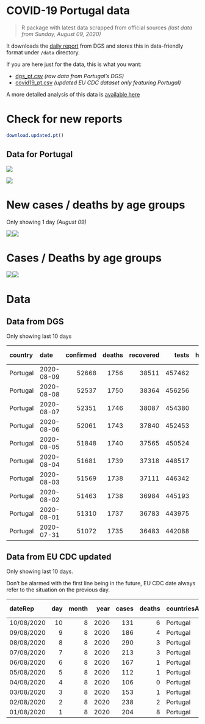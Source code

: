 COVID-19 Portugal data
================

> R package with latest data scrapped from official sources *(last data
> from Sunday, August 09, 2020)*

It downloads the [daily
report](https://covid19.min-saude.pt/relatorio-de-situacao/) from DGS
and stores this in data-friendly format under `/data` directory.

If you are here just for the data, this is what you want:

  - [dgs\_pt.csv](raw/master/data/dgs_pt.csv) *(raw data from Portugal’s
    DGS)*
  - [covid19\_pt.csv](raw/master/data/covid19_pt.csv) *(updated EU CDC
    dataset only featuring Portugal)*

A more detailed analysis of this data is [available
here](https://averissimo.github.io/covid19-analysis/portugal.html)

# Check for new reports

``` r
download.updated.pt()
```

## Data for Portugal

![](README_files/figure-gfm/unnamed-chunk-7-1.svg)<!-- -->

![](README_files/figure-gfm/unnamed-chunk-8-1.svg)<!-- -->

# New cases / deaths by age groups

Only showing 1 day *(August 09)*

![](README_files/figure-gfm/unnamed-chunk-10-1.svg)<!-- -->![](README_files/figure-gfm/unnamed-chunk-10-2.svg)<!-- -->

# Cases / Deaths by age groups

![](README_files/figure-gfm/unnamed-chunk-11-1.svg)<!-- -->![](README_files/figure-gfm/unnamed-chunk-11-2.svg)<!-- -->

# Data

## Data from DGS

Only showing last 10 days

| country  | date       | confirmed | deaths | recovered |  tests | hospitalized | in.icu | confirmed\_m\_00-09 | confirmed\_w\_00-09 | confirmed\_m\_10-19 | confirmed\_w\_10-19 | confirmed\_m\_20-29 | confirmed\_w\_20-29 | confirmed\_m\_30-39 | confirmed\_w\_30-39 | confirmed\_m\_40-49 | confirmed\_w\_40-49 | confirmed\_m\_50-59 | confirmed\_w\_50-59 | confirmed\_m\_60-69 | confirmed\_w\_60-69 | confirmed\_m\_70-79 | confirmed\_w\_70-79 | confirmed\_m\_80+ | confirmed\_w\_80+ | death\_m\_00-09 | death\_w\_00-09 | death\_m\_10-19 | death\_w\_10-19 | death\_m\_20-29 | death\_w\_20-29 | death\_m\_30-39 | death\_w\_30-39 | death\_m\_40-49 | death\_w\_40-49 | death\_m\_50-59 | death\_w\_50-59 | death\_m\_60-69 | death\_w\_60-69 | death\_m\_70-79 | death\_w\_70-79 | death\_m\_80+ | death\_w\_80+ |
| :------- | :--------- | --------: | -----: | --------: | -----: | -----------: | -----: | ------------------: | ------------------: | ------------------: | ------------------: | ------------------: | ------------------: | ------------------: | ------------------: | ------------------: | ------------------: | ------------------: | ------------------: | ------------------: | ------------------: | ------------------: | ------------------: | ----------------: | ----------------: | --------------: | --------------: | --------------: | --------------: | --------------: | --------------: | --------------: | --------------: | --------------: | --------------: | --------------: | --------------: | --------------: | --------------: | --------------: | --------------: | ------------: | ------------: |
| Portugal | 2020-08-09 |     52668 |   1756 |     38511 | 457462 |          366 |     33 |                1024 |                 898 |                1152 |                1309 |                3757 |                4316 |                4087 |                4521 |                3900 |                4800 |                3423 |                4514 |                2490 |                2782 |                1723 |                1938 |              1941 |              4015 |               0 |               0 |               0 |               0 |               1 |               1 |               1 |               3 |              10 |              10 |              40 |              17 |             108 |              48 |             211 |             134 |           511 |           661 |
| Portugal | 2020-08-08 |     52537 |   1750 |     38364 | 456256 |          357 |     33 |                1022 |                 895 |                1145 |                1306 |                3746 |                4303 |                4078 |                4509 |                3893 |                4786 |                3412 |                4502 |                2482 |                2778 |                1717 |                1929 |              1941 |              4015 |               0 |               0 |               0 |               0 |               1 |               1 |               1 |               3 |              10 |              10 |              40 |              17 |             108 |              48 |             209 |             134 |           508 |           660 |
| Portugal | 2020-08-07 |     52351 |   1746 |     38087 | 454380 |          356 |     36 |                1016 |                 885 |                1141 |                1289 |                3729 |                4290 |                4061 |                4499 |                3874 |                4772 |                3400 |                4495 |                2469 |                2767 |                1712 |                1926 |              1936 |              4012 |               0 |               0 |               0 |               0 |               1 |               1 |               1 |               3 |              10 |              10 |              40 |              17 |             107 |              48 |             208 |             133 |           507 |           660 |
| Portugal | 2020-08-06 |     52061 |   1743 |     37840 | 452453 |          369 |     42 |                1013 |                 880 |                1128 |                1282 |                3703 |                4264 |                4041 |                4467 |                3861 |                4753 |                3387 |                4473 |                2460 |                2754 |                1701 |                1911 |              1920 |              3985 |               0 |               0 |               0 |               0 |               1 |               1 |               1 |               3 |              10 |              10 |              40 |              17 |             107 |              48 |             208 |             131 |           506 |           660 |
| Portugal | 2020-08-05 |     51848 |   1740 |     37565 | 450524 |          384 |     41 |                1010 |                 873 |                1121 |                1270 |                3685 |                4244 |                4026 |                4445 |                3852 |                4737 |                3372 |                4457 |                2453 |                2744 |                1696 |                1900 |              1912 |              3973 |               0 |               0 |               0 |               0 |               1 |               1 |               1 |               3 |              10 |              10 |              39 |              17 |             107 |              48 |             207 |             131 |           505 |           660 |
| Portugal | 2020-08-04 |     51681 |   1739 |     37318 | 448517 |          401 |     44 |                1003 |                 868 |                1112 |                1263 |                3671 |                4236 |                4011 |                4433 |                3838 |                4726 |                3357 |                4444 |                2442 |                2735 |                1690 |                1896 |              1910 |              3968 |               0 |               0 |               0 |               0 |               1 |               1 |               1 |               3 |              10 |              10 |              38 |              17 |             107 |              48 |             207 |             131 |           505 |           660 |
| Portugal | 2020-08-03 |     51569 |   1738 |     37111 | 446342 |          390 |     42 |                1000 |                 864 |                1106 |                1260 |                3664 |                4228 |                4002 |                4425 |                3827 |                4715 |                3353 |                4440 |                2431 |                2729 |                1686 |                1893 |              1906 |              3964 |               0 |               0 |               0 |               0 |               1 |               1 |               1 |               3 |              10 |              10 |              38 |              17 |             107 |              48 |             207 |             130 |           505 |           660 |
| Portugal | 2020-08-02 |     51463 |   1738 |     36984 | 445193 |          378 |     41 |                 999 |                 856 |                1104 |                1257 |                3653 |                4224 |                3993 |                4412 |                3819 |                4705 |                3345 |                4436 |                2427 |                2723 |                1681 |                1886 |              1905 |              3962 |               0 |               0 |               0 |               0 |               1 |               1 |               1 |               3 |              10 |              10 |              38 |              17 |             107 |              48 |             207 |             130 |           505 |           660 |
| Portugal | 2020-08-01 |     51310 |   1737 |     36783 | 443975 |          375 |     40 |                 989 |                 850 |                1094 |                1249 |                3640 |                4211 |                3978 |                4397 |                3809 |                4698 |                3336 |                4426 |                2426 |                2716 |                1679 |                1882 |              1902 |              3952 |               0 |               0 |               0 |               0 |               1 |               1 |               1 |               3 |              10 |              10 |              38 |              17 |             106 |              48 |             207 |             130 |           505 |           660 |
| Portugal | 2020-07-31 |     51072 |   1735 |     36483 | 442088 |          381 |     41 |                 977 |                 838 |                1088 |                1236 |                3623 |                4196 |                3959 |                4379 |                3792 |                4679 |                3322 |                4413 |                2419 |                2700 |                1671 |                1877 |              1892 |              3935 |               0 |               0 |               0 |               0 |               1 |               1 |               1 |               3 |              10 |              10 |              38 |              17 |             106 |              48 |             207 |             130 |           504 |           659 |

## Data from EU CDC updated

Only showing last 10 days.

Don’t be alarmed with the first line being in the future, EU CDC date
always refer to the situation on the previous day.

| dateRep    | day | month | year | cases | deaths | countriesAndTerritories | geoId | countryterritoryCode | popData2019 | continentExp | Cumulative\_number\_for\_14\_days\_of\_COVID-19\_cases\_per\_100000 |
| :--------- | --: | ----: | ---: | ----: | -----: | :---------------------- | :---- | :------------------- | ----------: | :----------- | ------------------------------------------------------------------: |
| 10/08/2020 |  10 |     8 | 2020 |   131 |      6 | Portugal                | PT    | PRT                  |    10276617 | Europe       |                                                                  NA |
| 09/08/2020 |   9 |     8 | 2020 |   186 |      4 | Portugal                | PT    | PRT                  |    10276617 | Europe       |                                                            25.12500 |
| 08/08/2020 |   8 |     8 | 2020 |   290 |      3 | Portugal                | PT    | PRT                  |    10276617 | Europe       |                                                            25.87427 |
| 07/08/2020 |   7 |     8 | 2020 |   213 |      3 | Portugal                | PT    | PRT                  |    10276617 | Europe       |                                                            26.09808 |
| 06/08/2020 |   6 |     8 | 2020 |   167 |      1 | Portugal                | PT    | PRT                  |    10276617 | Europe       |                                                            26.25378 |
| 05/08/2020 |   5 |     8 | 2020 |   112 |      1 | Portugal                | PT    | PRT                  |    10276617 | Europe       |                                                            27.08090 |
| 04/08/2020 |   4 |     8 | 2020 |   106 |      0 | Portugal                | PT    | PRT                  |    10276617 | Europe       |                                                            27.22686 |
| 03/08/2020 |   3 |     8 | 2020 |   153 |      1 | Portugal                | PT    | PRT                  |    10276617 | Europe       |                                                            27.50905 |
| 02/08/2020 |   2 |     8 | 2020 |   238 |      2 | Portugal                | PT    | PRT                  |    10276617 | Europe       |                                                            28.41402 |
| 01/08/2020 |   1 |     8 | 2020 |   204 |      8 | Portugal                | PT    | PRT                  |    10276617 | Europe       |                                                            29.14383 |
